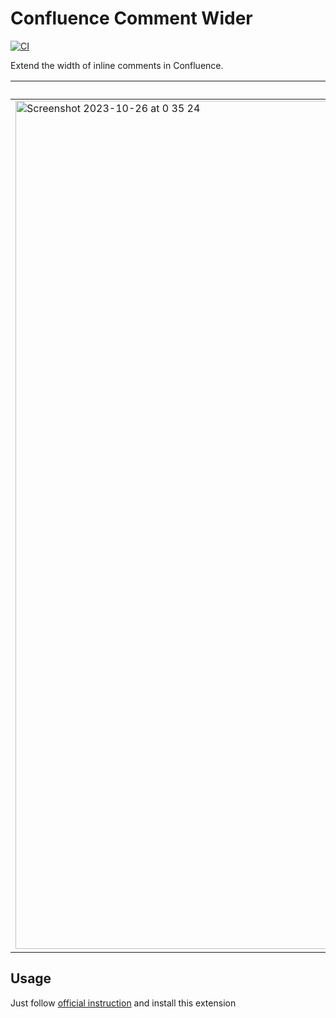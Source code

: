 # Confluence Comment Wider

[![CI](https://github.com/blue0513/ConfluenceCommentWider/actions/workflows/ci.yml/badge.svg)](https://github.com/blue0513/ConfluenceCommentWider/actions/workflows/ci.yml)

Extend the width of inline comments in Confluence.

| Before: narrow 😢 | After: wide 😄 |
| --- | --- |
| <img width="1357" alt="Screenshot 2023-10-26 at 0 35 24" src="https://github.com/blue0513/ConfluenceCommentWider/assets/8979468/c5ee3be0-af47-4eee-b4b0-228f00e8292b"> | <img width="1358" alt="Screenshot 2023-10-26 at 0 35 46" src="https://github.com/blue0513/ConfluenceCommentWider/assets/8979468/0239b8f2-6a36-4bd4-93af-ea1c6c528c96"> |

## Usage

Just follow [official instruction](https://developer.chrome.com/docs/extensions/) and install this extension
